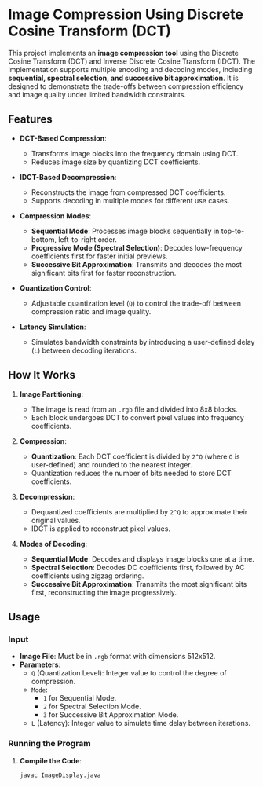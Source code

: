 # Image Compression Using Discrete Cosine Transform (DCT)

This project implements an **image compression tool** using the Discrete Cosine Transform (DCT) and Inverse Discrete Cosine Transform (IDCT). The implementation supports multiple encoding and decoding modes, including **sequential, spectral selection, and successive bit approximation**. It is designed to demonstrate the trade-offs between compression efficiency and image quality under limited bandwidth constraints.

## Features

- **DCT-Based Compression**:
  - Transforms image blocks into the frequency domain using DCT.
  - Reduces image size by quantizing DCT coefficients.

- **IDCT-Based Decompression**:
  - Reconstructs the image from compressed DCT coefficients.
  - Supports decoding in multiple modes for different use cases.

- **Compression Modes**:
  - **Sequential Mode**: Processes image blocks sequentially in top-to-bottom, left-to-right order.
  - **Progressive Mode (Spectral Selection)**: Decodes low-frequency coefficients first for faster initial previews.
  - **Successive Bit Approximation**: Transmits and decodes the most significant bits first for faster reconstruction.

- **Quantization Control**:
  - Adjustable quantization level (`Q`) to control the trade-off between compression ratio and image quality.

- **Latency Simulation**:
  - Simulates bandwidth constraints by introducing a user-defined delay (`L`) between decoding iterations.

## How It Works

1. **Image Partitioning**:
   - The image is read from an `.rgb` file and divided into 8x8 blocks.
   - Each block undergoes DCT to convert pixel values into frequency coefficients.

2. **Compression**:
   - **Quantization**: Each DCT coefficient is divided by `2^Q` (where `Q` is user-defined) and rounded to the nearest integer.
   - Quantization reduces the number of bits needed to store DCT coefficients.

3. **Decompression**:
   - Dequantized coefficients are multiplied by `2^Q` to approximate their original values.
   - IDCT is applied to reconstruct pixel values.

4. **Modes of Decoding**:
   - **Sequential Mode**: Decodes and displays image blocks one at a time.
   - **Spectral Selection**: Decodes DC coefficients first, followed by AC coefficients using zigzag ordering.
   - **Successive Bit Approximation**: Transmits the most significant bits first, reconstructing the image progressively.

## Usage

### Input

- **Image File**: Must be in `.rgb` format with dimensions 512x512.
- **Parameters**:
  - `Q` (Quantization Level): Integer value to control the degree of compression.
  - `Mode`: 
    - `1` for Sequential Mode.
    - `2` for Spectral Selection Mode.
    - `3` for Successive Bit Approximation Mode.
  - `L` (Latency): Integer value to simulate time delay between iterations.

### Running the Program

1. **Compile the Code**:
   ```bash
   javac ImageDisplay.java
